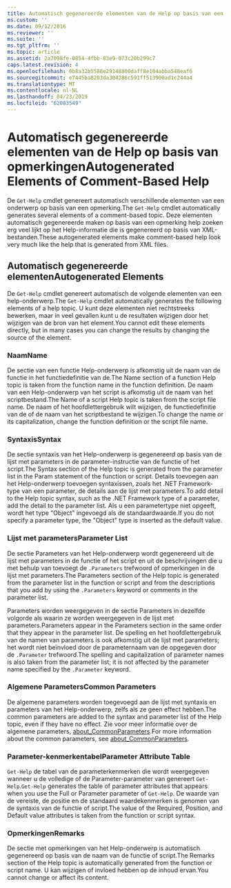 ```yaml
---
title: Automatisch gegenereerde elementen van de Help op basis van een opmerking | Microsoft Docs
ms.custom: ''
ms.date: 09/12/2016
ms.reviewer: ''
ms.suite: ''
ms.tgt_pltfrm: ''
ms.topic: article
ms.assetid: 2a7098fe-0854-4fbb-83e9-073c20b299c7
caps.latest.revision: 4
ms.openlocfilehash: 0b8a32b5588e29148800daff8e104abba548eaf6
ms.sourcegitcommit: e7445ba8203da304286c591ff513900ad1c244a4
ms.translationtype: MT
ms.contentlocale: nl-NL
ms.lasthandoff: 04/23/2019
ms.locfileid: "62083549"
---
```

# <a name="autogenerated-elements-of-comment-based-help"></a><span data-ttu-id="a0bb6-102">Automatisch gegenereerde elementen van de Help op basis van opmerkingen</span><span class="sxs-lookup"><span data-stu-id="a0bb6-102">Autogenerated Elements of Comment-Based Help</span></span>

<span data-ttu-id="a0bb6-103">De `Get-Help` cmdlet genereert automatisch verschillende elementen van een onderwerp op basis van een opmerking.</span><span class="sxs-lookup"><span data-stu-id="a0bb6-103">The `Get-Help` cmdlet automatically generates several elements of a comment-based topic.</span></span> <span data-ttu-id="a0bb6-104">Deze elementen automatisch gegenereerde maken op basis van een opmerking help zoeken erg veel lijkt op het Help-informatie die is gegenereerd op basis van XML-bestanden.</span><span class="sxs-lookup"><span data-stu-id="a0bb6-104">These autogenerated elements make comment-based help look very much like the help that is generated from XML files.</span></span>

## <a name="autogenerated-elements"></a><span data-ttu-id="a0bb6-105">Automatisch gegenereerde elementen</span><span class="sxs-lookup"><span data-stu-id="a0bb6-105">Autogenerated Elements</span></span>

<span data-ttu-id="a0bb6-106">De `Get-Help` cmdlet genereert automatisch de volgende elementen van een help-onderwerp.</span><span class="sxs-lookup"><span data-stu-id="a0bb6-106">The `Get-Help` cmdlet automatically generates the following elements of a help topic.</span></span> <span data-ttu-id="a0bb6-107">U kunt deze elementen niet rechtstreeks bewerken, maar in veel gevallen kunt u de resultaten wijzigen door het wijzigen van de bron van het element.</span><span class="sxs-lookup"><span data-stu-id="a0bb6-107">You cannot edit these elements directly, but in many cases you can change the results by changing the source of the element.</span></span>

### <a name="name"></a><span data-ttu-id="a0bb6-108">Naam</span><span class="sxs-lookup"><span data-stu-id="a0bb6-108">Name</span></span>

<span data-ttu-id="a0bb6-109">De sectie van een functie Help-onderwerp is afkomstig uit de naam van de functie in het functiedefinitie van de.</span><span class="sxs-lookup"><span data-stu-id="a0bb6-109">The Name section of a function Help topic is taken from the function name in the function definition.</span></span> <span data-ttu-id="a0bb6-110">De naam van een Help-onderwerp van het script is afkomstig uit de naam van het scriptbestand.</span><span class="sxs-lookup"><span data-stu-id="a0bb6-110">The Name of a script Help topic is taken from the script file name.</span></span> <span data-ttu-id="a0bb6-111">De naam of het hoofdlettergebruik wilt wijzigen, de functiedefinitie van de of de naam van het scriptbestand te wijzigen.</span><span class="sxs-lookup"><span data-stu-id="a0bb6-111">To change the name or its capitalization, change the function definition or the script file name.</span></span>

### <a name="syntax"></a><span data-ttu-id="a0bb6-112">Syntaxis</span><span class="sxs-lookup"><span data-stu-id="a0bb6-112">Syntax</span></span>

<span data-ttu-id="a0bb6-113">De sectie syntaxis van het Help-onderwerp is gegenereerd op basis van de lijst met parameters in de parameter-instructie van de functie of het script.</span><span class="sxs-lookup"><span data-stu-id="a0bb6-113">The Syntax section of the Help topic is generated from the parameter list in the Param statement of the function or script.</span></span> <span data-ttu-id="a0bb6-114">Details toevoegen aan het Help-onderwerp toevoegen syntaxissen, zoals het .NET Framework-type van een parameter, de details aan de lijst met parameters.</span><span class="sxs-lookup"><span data-stu-id="a0bb6-114">To add detail to the Help topic syntax, such as the .NET Framework type of a parameter, add the detail to the parameter list.</span></span> <span data-ttu-id="a0bb6-115">Als u een parametertype niet opgeeft, wordt het type "Object" ingevoegd als de standaardwaarde.</span><span class="sxs-lookup"><span data-stu-id="a0bb6-115">If you do not specify a parameter type, the "Object" type is inserted as the default value.</span></span>

### <a name="parameter-list"></a><span data-ttu-id="a0bb6-116">Lijst met parameters</span><span class="sxs-lookup"><span data-stu-id="a0bb6-116">Parameter List</span></span>

<span data-ttu-id="a0bb6-117">De sectie Parameters van het Help-onderwerp wordt gegenereerd uit de lijst met parameters in de functie of het script en uit de beschrijvingen die u met behulp van toevoegt de `.Parameters` trefwoord of opmerkingen in de lijst met parameters.</span><span class="sxs-lookup"><span data-stu-id="a0bb6-117">The Parameters section of the Help topic is generated from the parameter list in the function or script and from the descriptions that you add by using the `.Parameters` keyword or comments in the parameter list.</span></span>

<span data-ttu-id="a0bb6-118">Parameters worden weergegeven in de sectie Parameters in dezelfde volgorde als waarin ze worden weergegeven in de lijst met parameters.</span><span class="sxs-lookup"><span data-stu-id="a0bb6-118">Parameters appear in the Parameters section in the same order that they appear in the parameter list.</span></span> <span data-ttu-id="a0bb6-119">De spelling en het hoofdlettergebruik van de namen van parameters is ook afkomstig uit de lijst met parameters; het wordt niet beïnvloed door de parameternaam van de opgegeven door de `.Parameter` trefwoord.</span><span class="sxs-lookup"><span data-stu-id="a0bb6-119">The spelling and capitalization of parameter names is also taken from the parameter list; it is not affected by the parameter name specified by the `.Parameter` keyword.</span></span>

### <a name="common-parameters"></a><span data-ttu-id="a0bb6-120">Algemene Parameters</span><span class="sxs-lookup"><span data-stu-id="a0bb6-120">Common Parameters</span></span>

<span data-ttu-id="a0bb6-121">De algemene parameters worden toegevoegd aan de lijst met syntaxis en parameters van het Help-onderwerp, zelfs als ze geen effect hebben.</span><span class="sxs-lookup"><span data-stu-id="a0bb6-121">The common parameters are added to the syntax and parameter list of the Help topic, even if they have no effect.</span></span> <span data-ttu-id="a0bb6-122">Zie voor meer informatie over de algemene parameters, [about_CommonParameters](/powershell/module/microsoft.powershell.core/about/about_commonparameters).</span><span class="sxs-lookup"><span data-stu-id="a0bb6-122">For more information about the common parameters, see [about_CommonParameters](/powershell/module/microsoft.powershell.core/about/about_commonparameters).</span></span>

### <a name="parameter-attribute-table"></a><span data-ttu-id="a0bb6-123">Parameter-kenmerkentabel</span><span class="sxs-lookup"><span data-stu-id="a0bb6-123">Parameter Attribute Table</span></span>

<span data-ttu-id="a0bb6-124">`Get-Help` de tabel van de parameterkenmerken die wordt weergegeven wanneer u de volledige of de Parameter-parameter van genereert `Get-Help`.</span><span class="sxs-lookup"><span data-stu-id="a0bb6-124">`Get-Help` generates the table of parameter attributes that appears when you use the Full or Parameter parameter of `Get-Help`.</span></span> <span data-ttu-id="a0bb6-125">De waarde van de vereiste, de positie en de standaard waardekenmerken is genomen van de syntaxis van de functie of script.</span><span class="sxs-lookup"><span data-stu-id="a0bb6-125">The value of the Required, Position, and Default value attributes is taken from the function or script syntax.</span></span>

### <a name="remarks"></a><span data-ttu-id="a0bb6-126">Opmerkingen</span><span class="sxs-lookup"><span data-stu-id="a0bb6-126">Remarks</span></span>

<span data-ttu-id="a0bb6-127">De sectie met opmerkingen van het Help-onderwerp is automatisch gegenereerd op basis van de naam van de functie of script.</span><span class="sxs-lookup"><span data-stu-id="a0bb6-127">The Remarks section of the Help topic is automatically generated from the function or script name.</span></span> <span data-ttu-id="a0bb6-128">U kan wijzigen of invloed hebben op de inhoud ervan.</span><span class="sxs-lookup"><span data-stu-id="a0bb6-128">You cannot change or affect its content.</span></span>
